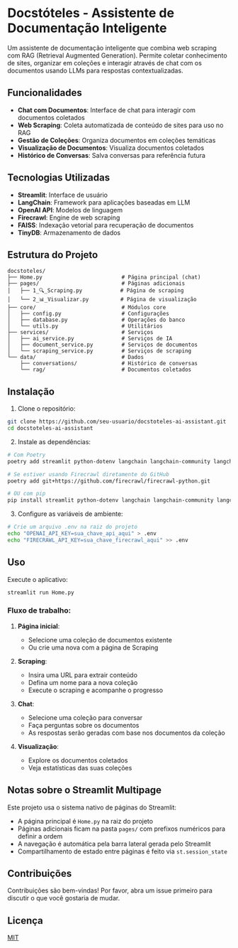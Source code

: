 # Docstóteles - Assistente de Documentação Inteligente

Um assistente de documentação inteligente que combina web scraping com RAG (Retrieval Augmented Generation). Permite coletar conhecimento de sites, organizar em coleções e interagir através de chat com os documentos usando LLMs para respostas contextualizadas.

## Funcionalidades

- **Chat com Documentos**: Interface de chat para interagir com documentos coletados
- **Web Scraping**: Coleta automatizada de conteúdo de sites para uso no RAG
- **Gestão de Coleções**: Organiza documentos em coleções temáticas
- **Visualização de Documentos**: Visualiza documentos coletados
- **Histórico de Conversas**: Salva conversas para referência futura

## Tecnologias Utilizadas

- **Streamlit**: Interface de usuário
- **LangChain**: Framework para aplicações baseadas em LLM
- **OpenAI API**: Modelos de linguagem
- **Firecrawl**: Engine de web scraping
- **FAISS**: Indexação vetorial para recuperação de documentos
- **TinyDB**: Armazenamento de dados

## Estrutura do Projeto

```
docstoteles/
├── Home.py                         # Página principal (chat)
├── pages/                          # Páginas adicionais
│   ├── 1_🔍_Scraping.py            # Página de scraping
│   └── 2_📊_Visualizar.py          # Página de visualização
├── core/                           # Módulos core
│   ├── config.py                   # Configurações
│   ├── database.py                 # Operações do banco
│   └── utils.py                    # Utilitários
├── services/                       # Serviços
│   ├── ai_service.py               # Serviços de IA
│   ├── document_service.py         # Serviços de documentos
│   └── scraping_service.py         # Serviços de scraping
└── data/                           # Dados
    ├── conversations/              # Histórico de conversas
    └── rag/                        # Documentos coletados
```

## Instalação

1. Clone o repositório:
```bash
git clone https://github.com/seu-usuario/docstoteles-ai-assistant.git
cd docstoteles-ai-assistant
```

2. Instale as dependências:
```bash
# Com Poetry
poetry add streamlit python-dotenv langchain langchain-community langchain-openai faiss-cpu openai streamlit-js-eval tinydb requests unstructured markdown

# Se estiver usando Firecrawl diretamente do GitHub
poetry add git+https://github.com/firecrawl/firecrawl-python.git

# OU com pip
pip install streamlit python-dotenv langchain langchain-community langchain-openai faiss-cpu openai streamlit-js-eval tinydb requests unstructured markdown
```

3. Configure as variáveis de ambiente:
```bash
# Crie um arquivo .env na raiz do projeto
echo "OPENAI_API_KEY=sua_chave_api_aqui" > .env
echo "FIRECRAWL_API_KEY=sua_chave_firecrawl_aqui" >> .env
```

## Uso

Execute o aplicativo:
```bash
streamlit run Home.py
```

### Fluxo de trabalho:

1. **Página inicial**:
   - Selecione uma coleção de documentos existente
   - Ou crie uma nova com a página de Scraping

2. **Scraping**:
   - Insira uma URL para extrair conteúdo
   - Defina um nome para a nova coleção
   - Execute o scraping e acompanhe o progresso

3. **Chat**:
   - Selecione uma coleção para conversar
   - Faça perguntas sobre os documentos 
   - As respostas serão geradas com base nos documentos da coleção

4. **Visualização**:
   - Explore os documentos coletados
   - Veja estatísticas das suas coleções

## Notas sobre o Streamlit Multipage

Este projeto usa o sistema nativo de páginas do Streamlit:

- A página principal é `Home.py` na raiz do projeto
- Páginas adicionais ficam na pasta `pages/` com prefixos numéricos para definir a ordem
- A navegação é automática pela barra lateral gerada pelo Streamlit
- Compartilhamento de estado entre páginas é feito via `st.session_state`

## Contribuições

Contribuições são bem-vindas! Por favor, abra um issue primeiro para discutir o que você gostaria de mudar.

## Licença

[MIT](LICENSE)